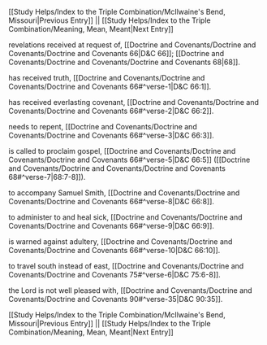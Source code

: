 [[Study Helps/Index to the Triple Combination/McIlwaine's Bend, Missouri|Previous Entry]]  ||  [[Study Helps/Index to the Triple Combination/Meaning, Mean, Meant|Next Entry]]

 revelations received at request of, [[Doctrine and Covenants/Doctrine and Covenants/Doctrine and Covenants 66|D&C 66]]; [[Doctrine and Covenants/Doctrine and Covenants/Doctrine and Covenants 68|68]].

 has received truth, [[Doctrine and Covenants/Doctrine and Covenants/Doctrine and Covenants 66#^verse-1|D&C 66:1]].

 has received everlasting covenant, [[Doctrine and Covenants/Doctrine and Covenants/Doctrine and Covenants 66#^verse-2|D&C 66:2]].

 needs to repent, [[Doctrine and Covenants/Doctrine and Covenants/Doctrine and Covenants 66#^verse-3|D&C 66:3]].

 is called to proclaim gospel, [[Doctrine and Covenants/Doctrine and Covenants/Doctrine and Covenants 66#^verse-5|D&C 66:5]] ([[Doctrine and Covenants/Doctrine and Covenants/Doctrine and Covenants 68#^verse-7|68:7-8]]).

 to accompany Samuel Smith, [[Doctrine and Covenants/Doctrine and Covenants/Doctrine and Covenants 66#^verse-8|D&C 66:8]].

 to administer to and heal sick, [[Doctrine and Covenants/Doctrine and Covenants/Doctrine and Covenants 66#^verse-9|D&C 66:9]].

 is warned against adultery, [[Doctrine and Covenants/Doctrine and Covenants/Doctrine and Covenants 66#^verse-10|D&C 66:10]].

 to travel south instead of east, [[Doctrine and Covenants/Doctrine and Covenants/Doctrine and Covenants 75#^verse-6|D&C 75:6-8]].

 the Lord is not well pleased with, [[Doctrine and Covenants/Doctrine and Covenants/Doctrine and Covenants 90#^verse-35|D&C 90:35]].

[[Study Helps/Index to the Triple Combination/McIlwaine's Bend, Missouri|Previous Entry]]  ||  [[Study Helps/Index to the Triple Combination/Meaning, Mean, Meant|Next Entry]]